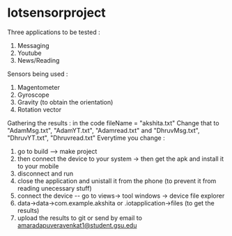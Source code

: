 # Iotsensorproject

Three applications to be tested :
  1. Messaging
  2. Youtube
  3. News/Reading
 
Sensors being used :
  1. Magentometer
  2. Gyroscope
  3. Gravity (to obtain the orientation)
  4. Rotation vector
 
 Gathering the results :
 in the code fileName = "akshita.txt"
 Change that to "AdamMsg.txt", "AdamYT.txt", "Adamread.txt" and  "DhruvMsg.txt", "DhruvYT.txt", "Dhruvread.txt"
 Everytime you change :
  1. go to build --> make project 
  2. then connect the device to your system -> then get the apk and install it to your mobile
  3. disconnect and run
  4. close the application and unistall it from the phone (to prevent it from reading unecessary stuff)
  5. connect the device -- go to views-> tool windows -> device file explorer
  6. data->data->com.example.akshita or <yourusername>.iotapplication->files (to get the results)
  7. upload the results to git or send by email to amaradapuveravenkat1@student.gsu.edu
 
